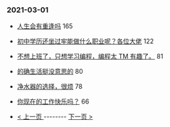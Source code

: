 ### 2021-03-01 
- [人生会有重逢吗](https://www.v2ex.com/t/757138) 165
- [初中学历还坐过牢能做什么职业呢？各位大佬](https://www.v2ex.com/t/757331) 122
- [不想上班了，只想学习编程，编程太 TM 有趣了。](https://www.v2ex.com/t/757097) 81
- [的确生活挺没意思的](https://www.v2ex.com/t/757100) 80
- [净水器的选择，很烦](https://www.v2ex.com/t/757161) 78
- [你现在的工作快乐吗？](https://www.v2ex.com/t/757271) 66 

- [ < 上一页 ](https://github.com/able8/v2ex-hot-record/blob/master/2021-02-28.md) -------- [ 下一页 > ](https://github.com/able8/v2ex-hot-record/blob/master/2021-03-02.md)